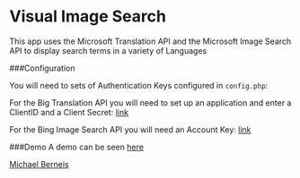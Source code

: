 Visual Image Search
===================

This app uses the Microsoft Translation API and the Microsoft Image Search API to display search terms in a variety of Languages

###Configuration

You will need to sets of Authentication Keys configured in `config.php`:

For the Big Translation API you will need to set up an application and enter a ClientID and a Client Secret:
[link](http://msdn.microsoft.com/en-us/library/bb676626.aspx)

For the Bing Image Search API you will need an Account Key: [link](https://datamarket.azure.com/account/keys)

###Demo
A demo can be seen [here](http://berneis.com/vls)


[Michael Berneis](http://michael.berneis.com)
